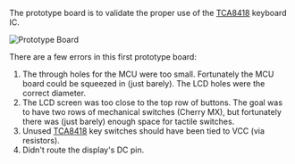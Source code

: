 
The prototype board is to validate the proper use of the
[TCA8418](https://www.ti.com/lit/ds/symlink/tca8418.pdf) keyboard IC.

![Prototype Board](board.png)

There are a few errors in this first prototype board:

1. The through holes for the MCU were too small. Fortunately the MCU
   board could be squeezed in (just barely). The LCD holes were the
   correct diameter.
2. The LCD screen was too close to the top row of buttons. The goal
   was to have two rows of mechanical switches (Cherry MX), but
   fortunately there was (just barely) enough space for tactile
   switches.
3. Unused [TCA8418](https://www.ti.com/lit/ds/symlink/tca8418.pdf) key switches
   should have been tied to VCC (via resistors).
4. Didn't route the display's DC pin.
